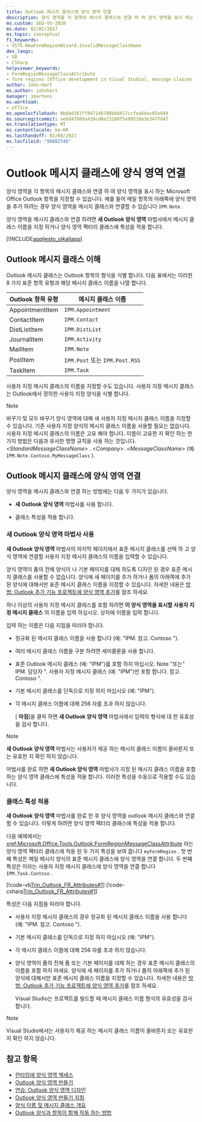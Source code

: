 ```yaml
---
title: Outlook 메시지 클래스에 양식 영역 연결
description: 양식 영역을 각 항목의 메시지 클래스와 연결 하 여 양식 영역을 표시 하는 Microsoft Office Outlook 항목을 지정 하는 방법에 대해 알아봅니다.
ms.custom: SEO-VS-2020
ms.date: 02/02/2017
ms.topic: conceptual
f1_keywords:
- VSTO.NewFormRegionWizard.InvalidMessageClassName
dev_langs:
- VB
- CSharp
helpviewer_keywords:
- FormRegionMessageClassAttribute
- form regions [Office development in Visual Studio], message classes
author: John-Hart
ms.author: johnhart
manager: jmartens
ms.workload:
- office
ms.openlocfilehash: 0bbbd381ff84714b780bbb817ccfea64ac05e949
ms.sourcegitcommit: ae6d47b09a439cd0e13180f5e89510e3e347fd47
ms.translationtype: MT
ms.contentlocale: ko-KR
ms.lasthandoff: 02/08/2021
ms.locfileid: "99882546"
---
```

# <a name="associate-a-form-region-with-an-outlook-message-class"></a>Outlook 메시지 클래스에 양식 영역 연결
  양식 영역을 각 항목의 메시지 클래스와 연결 하 여 양식 영역을 표시 하는 Microsoft Office Outlook 항목을 지정할 수 있습니다. 예를 들어 메일 항목의 아래쪽에 양식 영역을 추가 하려는 경우 양식 영역을 메시지 클래스와 연결할 수 있습니다 `IPM.Note` .

 양식 영역을 메시지 클래스와 연결 하려면 **새 Outlook 양식 영역** 마법사에서 메시지 클래스 이름을 지정 하거나 양식 영역 팩터리 클래스에 특성을 적용 합니다.

 [!INCLUDE[appliesto_olkallapp](../vsto/includes/appliesto-olkallapp-md.md)]

## <a name="understand-outlook-message-classes"></a>Outlook 메시지 클래스 이해
 Outlook 메시지 클래스는 Outlook 항목의 형식을 식별 합니다. 다음 표에서는 이러한 8 가지 표준 항목 유형과 해당 메시지 클래스 이름을 나열 합니다.

|Outlook 항목 유형|메시지 클래스 이름|
|-----------------------|------------------------|
|AppointmentItem|`IPM.Appointment`|
|ContactItem|`IPM.Contact`|
|DistListItem|`IPM.DistList`|
|JournalItem|`IPM.Activity`|
|MailItem|`IPM.Note`|
|PostItem|`IPM.Post` 또는 `IPM.Post.RSS`|
| TaskItem|`IPM.Task`|

 사용자 지정 메시지 클래스의 이름을 지정할 수도 있습니다. 사용자 지정 메시지 클래스는 Outlook에서 정의한 사용자 지정 양식을 식별 합니다.

> [!NOTE]
> 바꾸기 및 모두 바꾸기 양식 영역에 대해 새 사용자 지정 메시지 클래스 이름을 지정할 수 있습니다. 기존 사용자 지정 양식의 메시지 클래스 이름을 사용할 필요는 없습니다. 사용자 지정 메시지 클래스의 이름은 고유 해야 합니다. 이름이 고유한 지 확인 하는 한 가지 방법은 다음과 유사한 명명 규칙을 사용 하는 것입니다. \<*StandardMessageClassName*> . \<*Company*> .\<*MessageClassName*> (예: `IPM.Note.Contoso.MyMessageClass` ).

## <a name="associate-a-form-region-with-an-outlook-message-class"></a>Outlook 메시지 클래스에 양식 영역 연결
 양식 영역을 메시지 클래스와 연결 하는 방법에는 다음 두 가지가 있습니다.

- **새 Outlook 양식 영역** 마법사를 사용 합니다.

- 클래스 특성을 적용 합니다.

### <a name="use-the-new-outlook-form-region-wizard"></a>새 Outlook 양식 영역 마법사 사용
 **새 Outlook 양식 영역** 마법사의 마지막 페이지에서 표준 메시지 클래스를 선택 하 고 양식 영역에 연결할 사용자 지정 메시지 클래스의 이름을 입력할 수 있습니다.

 양식 영역이 폼의 전체 양식이 나 기본 페이지를 대체 하도록 디자인 된 경우 표준 메시지 클래스를 사용할 수 없습니다. 양식에 새 페이지를 추가 하거나 폼의 아래쪽에 추가 된 양식에 대해서만 표준 메시지 클래스 이름을 지정할 수 있습니다. 자세한 내용은 [방법: Outlook 추가 기능 프로젝트에 양식 영역 추가](../vsto/how-to-add-a-form-region-to-an-outlook-add-in-project.md)를 참조 하세요.

 하나 이상의 사용자 지정 메시지 클래스를 포함 하려면 **이 양식 영역을 표시할 사용자 지정 메시지 클래스** 의 이름을 입력 하십시오. 상자에 이름을 입력 합니다.

 입력 하는 이름은 다음 지침을 따라야 합니다.

- 정규화 된 메시지 클래스 이름을 사용 합니다 (예: "IPM. 참고. Contoso ").

- 여러 메시지 클래스 이름을 구분 하려면 세미콜론을 사용 합니다.

- 표준 Outlook 메시지 클래스 (예: "IPM")를 포함 하지 마십시오. Note "또는" IPM. 담당자 ". 사용자 지정 메시지 클래스 (예: "IPM")만 포함 합니다. 참고. Contoso ".

- 기본 메시지 클래스를 단독으로 지정 하지 마십시오 (예: "IPM").

- 각 메시지 클래스 이름에 대해 256 자를 초과 하지 않습니다.

  [ **마침**]을 클릭 하면 **새 Outlook 양식 영역** 마법사에서 입력의 형식에 대 한 유효성을 검사 합니다.

> [!NOTE]
> **새 Outlook 양식 영역** 마법사는 사용자가 제공 하는 메시지 클래스 이름이 올바른지 또는 유효한 지 확인 하지 않습니다.

 마법사를 완료 하면 **새 Outlook 양식 영역** 마법사가 지정 된 메시지 클래스 이름을 포함 하는 양식 영역 클래스에 특성을 적용 합니다. 이러한 특성을 수동으로 적용할 수도 있습니다.

### <a name="apply-class-attributes"></a>클래스 특성 적용
 **새 Outlook 양식 영역** 마법사를 완료 한 후 양식 영역을 outlook 메시지 클래스와 연결할 수 있습니다. 이렇게 하려면 양식 영역 팩터리 클래스에 특성을 적용 합니다.

 다음 예제에서는 <xref:Microsoft.Office.Tools.Outlook.FormRegionMessageClassAttribute> 라는 양식 영역 팩터리 클래스에 적용 된 두 가지 특성을 보여 줍니다 `myFormRegion` . 첫 번째 특성은 메일 메시지 양식의 표준 메시지 클래스에 양식 영역을 연결 합니다. 두 번째 특성은 이라는 사용자 지정 메시지 클래스에 양식 영역을 연결 합니다 `IPM.Task.Contoso` .

 [!code-vb[Trin_Outlook_FR_Attributes#1](../vsto/codesnippet/VisualBasic/Trin_Outlook_FR_Attributes/FormRegion1.vb#1)]
 [!code-csharp[Trin_Outlook_FR_Attributes#1](../vsto/codesnippet/CSharp/Trin_Outlook_FR_Attributes/FormRegion1.cs#1)]

 특성은 다음 지침을 따라야 합니다.

- 사용자 지정 메시지 클래스의 경우 정규화 된 메시지 클래스 이름을 사용 합니다 (예: "IPM. 참고. Contoso ").

- 기본 메시지 클래스를 단독으로 지정 하지 마십시오 (예: "IPM").

- 각 메시지 클래스 이름에 대해 256 자를 초과 하지 않습니다.

- 양식 영역이 폼의 전체 폼 또는 기본 페이지를 대체 하는 경우 표준 메시지 클래스의 이름을 포함 하지 마세요. 양식에 새 페이지를 추가 하거나 폼의 아래쪽에 추가 된 양식에 대해서만 표준 메시지 클래스 이름을 지정할 수 있습니다. 자세한 내용은 [방법: Outlook 추가 기능 프로젝트에 양식 영역 추가](../vsto/how-to-add-a-form-region-to-an-outlook-add-in-project.md)를 참조 하세요.

  Visual Studio는 프로젝트를 빌드할 때 메시지 클래스 이름 형식의 유효성을 검사 합니다.

> [!NOTE]
> Visual Studio에서는 사용자가 제공 하는 메시지 클래스 이름이 올바른지 또는 유효한 지 확인 하지 않습니다.

## <a name="see-also"></a>참고 항목
- [런타임에 양식 영역 액세스](../vsto/accessing-a-form-region-at-run-time.md)
- [Outlook 양식 영역 만들기](../vsto/creating-outlook-form-regions.md)
- [연습: Outlook 양식 영역 디자인](../vsto/walkthrough-designing-an-outlook-form-region.md)
- [Outlook 양식 영역 만들기 지침](../vsto/guidelines-for-creating-outlook-form-regions.md)
- [양식 이름 및 메시지 클래스 개요](/office/vba/outlook/Concepts/Forms/form-name-and-message-class-overview)
- [Outlook 양식과 항목이 함께 작동 하는 방법](/office/vba/outlook/Concepts/Forms/how-outlook-forms-and-items-work-together)
